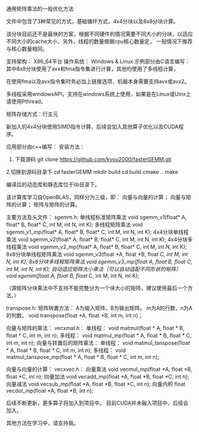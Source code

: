 通用矩阵乘法的一般优化方法

文件中包含了3种常见的方式，基础循环方式，4x4分块以及8x8分块计算。

该分块目前还不是最快的方案，根据不同硬件的情况需要不同大小的分块，以适应不同大小的cache大小，另外，线程的数量根据cpu核心数量定，
一般情况下推荐与核心数量相同。

支持架构： X86_64平台
操作系统： Windows & Linux
示例部分由C语言编写：
其中8x8分块使用了avx和fma指令集进行计算，其他均使用了多线程计算，

在使用fma以及avx指令集时务必加上链接选项，机器本身需要支持avx或avx2。

多线程采用windowsAPI，支持在windows系统上使用，如果是在Linux或Uinx上请使用Pthread。

矩阵存储方式：行主元

新加入的4x4分块使用SIMD指令计算，后续会加入其他算子优化以及CUDA程序。


应用部分由c++编写：
安装方法：
1. 下载源码
    git clone https://github.com/kyou2000/fasterGEMM.git

2.切换到源码目录下
    cd fasterGEMM
    mkdir build
    cd build
    cmake ..
    make

编译后的动态库和静态库位于lib目录下。

该计算库学习自OpenBLAS，同样分为三级，即：
向量与向量的计算；
向量与矩阵的计算；
矩阵与矩阵的计算。

主要方法及头文件：
sgemm.h:
单线程标准矩阵乘法
void sgemm_v1(float* A, float* B, float* C, int M, int N, int K);
多线程矩阵乘法
void sgemm_v1_mp(float* A, float* B, float* C, int M, int N, int K);
4x4分块单线程乘法
void sgemm_v2(float* A, float* B, float* C, int M, int N, int K);
4x4分块多线程乘法
void sgemm_v2_mp(float* A, float* B, float* C, int M, int N, int K);
8x8分块单线程矩阵乘法
void sgemm_v3(float *A, float *B, float *C, int M, int N, int K);
8x8分块多线程矩阵乘法
void sgemm_v3_mp(float *A, float *B, float *C, int M, int N, int K);
自动适应矩阵大小乘法*（可以自动适配不同形状的矩阵）
void sgemm(float* A, float* B, float* C, int M, int N, int K);

（源矩阵分块乘法中不支持不能完整分为一个块大小的矩阵，建议使用最后一个方法。）

transpose.h:
矩阵转置方法：
A为输入矩阵，B为输出矩阵。
m为A的行数，n为A的列数。
void transpose(float *A, float *B, int m, int n)；

向量与矩阵的乘法：
vecxmat.h：
单线程：
void matmul(float * A, float * B, float * C, int m, int n);
多线程：
void matmul_mp(float * A, float * B, float * C, int m, int n);
向量与转置后的矩阵乘法：
单线程：
void matmul_tanspose(float * A, float * B, float * C, int m, int n);
多线程：
void matmul_tanspose_mp(float * A, float * B, float * C, int m, int n);

向量与向量的计算：
vecxvec.h：
向量乘法
void vecmul_mp(float *A, float *B, float *C, int n);
向量加法
void vecadd_mp(float *A, float *B, float *C, int n);
向量减法
void vecsub_mp(float *A, float *B, float *C, int n);
向量内积
float vecdot_mp(float *A, float *B, int n);


后续不断更新，更多算子将加入到项目中。
目前CUDA并未融入项目中，后续会加入。


其他方法在学习中，请支持我。
